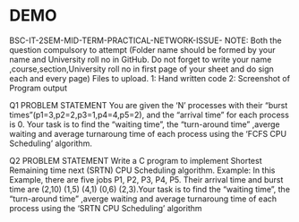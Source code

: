 # DEMO

BSC-IT-2SEM-MID-TERM-PRACTICAL-NETWORK-ISSUE-
NOTE: Both the question compulsory to attempt
(Folder name should be formed by your name and University roll no in GitHub. Do not forget to write your name ,course,section,University roll no in first page of your sheet and do sign each and every page) Files to upload. 1: Hand written code 2: Screenshot of Program output

Q1 PROBLEM STATEMENT
You are given the ‘N’ processes with their “burst times”(p1=3,p2=2,p3=1,p4=4,p5=2), and the “arrival time” for each process is 0. Your task is to find the “waiting time”, the “turn-around time” ,averge waiting and average turnaroung time of each process using the ‘FCFS CPU Scheduling’ algorithm.

Q2 PROBLEM STATEMENT
Write a C program to implement Shortest Remaining time next (SRTN) CPU Scheduling algorithm. Example: In this Example, there are five jobs P1, P2, P3, P4, P5. Their arrival time and burst time are (2,10) (1,5) (4,1) (0,6) (2,3).Your task is to find the “waiting time”, the “turn-around time” ,averge waiting and average turnaroung time of each process using the ‘SRTN CPU Scheduling’ algorithm
